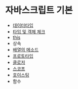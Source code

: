 # 자바스크립트 기본

* [데이터타입 ](undefined.md)
* [타입 및 객체 체크](undefined-1.md) 
* [this](this/)
* 상속
* [배열의 메소드](undefined-2.md)
* [프로토타입 ](undefined-3.md)
* [클로저](undefined-4.md)
* [스코프](undefined-5.md)
* [호이스팅](undefined-6.md)
* 함수









